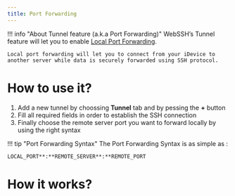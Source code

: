 ```yaml
---
title: Port Forwarding
---
```

!!! info "About Tunnel feature (a.k.a Port Forwarding)"
    WebSSH’s Tunnel feature will let you to enable [Local Port Forwarding](https://en.wikipedia.org/wiki/Port_forwarding#Local_port_forwarding).

    Local port forwarding will let you to connect from your iDevice to another server while data is securely forwarded using SSH protocol.

# How to use it?
1. Add a new tunnel by choossing **Tunnel** tab and by pessing the **+** button
2. Fill all required fields in order to establish the SSH connection
3. Finally choose the remote server port you want to forward locally by using the right syntax

!!! tip "Port Forwarding Syntax"
    The Port Forwarding Syntax is as simple as :

    LOCAL_PORT**:**REMOTE_SERVER**:**REMOTE_PORT

# How it works?